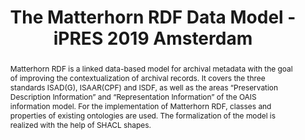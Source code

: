 ---
abstract: Matterhorn RDF is a linked data-based model for archival metadata with the
  goal of improving the contextualization of archival records. It covers the three
  standards ISAD(G), ISAAR(CPF) and ISDF, as well as the areas “Preservation Description
  Information” and “Representation Information” of the OAIS information model. For
  the implementation of Matterhorn RDF, classes and properties of existing ontologies
  are used. The formalization of the model is realized with the help of SHACL shapes.
creators:
- Wildi, Tobias
- Dubois, Alain
date: null
document_url: https://services.phaidra.univie.ac.at/api/object/o:1079685/download
grand_parent: iPRES
institutions: []
keywords: []
landing_page_url: https://phaidra.univie.ac.at/o:1079685
language: eng
layout: publication
license: CC BY 4.0 International
notes_url: null
parent: iPRES 2019
presentation_url: null
size: 253776
source_name: iPRES
title: The Matterhorn RDF Data Model - iPRES 2019 Amsterdam
type: paper
year: 2019
---